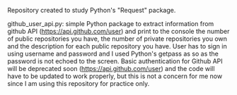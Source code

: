 Repository created to study Python's "Request" package.

github_user_api.py: simple Python package to extract information from github API (https://api.github.com/user) and print to the console the number of public repositories you have, the number of private repositories you own and the description for each public repository you have. User has to sign in using username and password and I used Python's getpass as so as the password is not echoed to the screen. Basic authentication for Github API will be deprecated soon (https://api.github.com/user) and the code will have to be updated to work properly, but this is not a concern for me now since I am using this repository for practice only.
